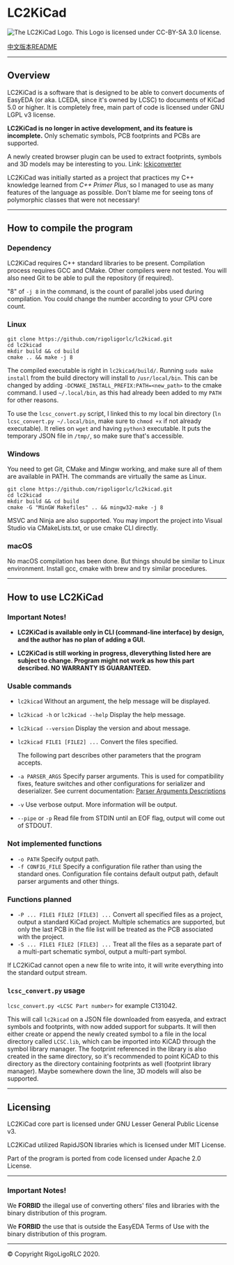 # LC2KiCad

![The LC2KiCad Logo. This Logo is licensed under CC-BY-SA 3.0 license.](./docs/lc2kicad_header_picture.png)

[中文版本README](./docs/README.zh_CN.md)

---

## Overview

LC2KiCad is a software that is designed to be able to convert documents of EasyEDA (or aka. LCEDA, since it's owned by LCSC) to documents of KiCad 5.0 or higher. It is completely free, main part of code is licensed under GNU LGPL v3 license.

**LC2KiCad is no longer in active development, and its feature is incomplete.** Only schematic symbols, PCB footprints and PCBs are supported.

A newly created browser plugin can be used to extract footprints, symbols and 3D models may be interesting to you. Link: [lckiconverter](https://github.com/xtoolbox/lckiconverter)

LC2KiCad was initially started as a project that practices my C++ knowledge learned from *C++ Primer Plus*, so I managed to use as many features of the language as possible. Don't blame me for seeing tons of polymorphic classes that were not necessary!

---

## How to compile the program

### Dependency

LC2KiCad requires C++ standard libraries to be present. Compilation process requires GCC and CMake. Other compilers were not tested. You will also need Git to be able to pull the repository (if required).

"8" of `-j 8` in the command, is the count of parallel jobs used during compilation. You could change the number according to your CPU core count.
### Linux

```shell
git clone https://github.com/rigoligorlc/lc2kicad.git
cd lc2kicad
mkdir build && cd build
cmake .. && make -j 8
```

The compiled executable is right in `lc2kicad/build/`.
Running `sudo make install` from the build directory will install to `/usr/local/bin`. This can be changed by adding `-DCMAKE_INSTALL_PREFIX:PATH=<new_path>` to the cmake command. I used `~/.local/bin`, as this had already been added to my `PATH` for other reasons.

To use the `lcsc_convert.py` script, I linked this to my local bin directory (`ln lcsc_convert.py ~/.local/bin`, make sure to `chmod +x` if not already executable). 
It relies on `wget` and having `python3` executable. It puts the temporary JSON file in `/tmp/`, so make sure that's accessible.

### Windows

You need to get Git, CMake and Mingw working, and make sure all of them are available in PATH. The commands are virtually the same as Linux.

```
git clone https://github.com/rigoligorlc/lc2kicad.git
cd lc2kicad
mkdir build && cd build
cmake -G "MinGW Makefiles" .. && mingw32-make -j 8 
```

MSVC and Ninja are also supported. You may import the project into Visual Studio via CMakeLists.txt, or use cmake CLI directly.
### macOS

No macOS compilation has been done. But things should be similar to Linux environment. Install gcc, cmake with brew and try similar procedures.

---

## How to use LC2KiCad

### Important Notes!

- **LC2KiCad is available only in CLI (command-line interface) by design, and the author has no plan of adding a GUI.**

- **LC2KiCad is still working in progress, dleverything listed here are subject to change. Program might not work as how this part described. NO WARRANTY IS GUARANTEED.**


### Usable commands
- `lc2kicad`  Without an argument, the help message will be displayed.

- `lc2kicad -h` or `lc2kicad --help` Display the help message.

- `lc2kicad --version` Display the version and about message.

- `lc2kicad FILE1 [FILE2] ...` Convert the files specified.

  The following part describes other parameters that the program accepts.

- `-a PARSER_ARGS` Specify parser arguments. This is used for compatibility fixes, feature switches and other configurations for serializer and deserializer. See current documentation: [Parser Arguments Descriptions](docs/parser_arguments.md)
- `-v` Use verbose output. More information will be output.
- `--pipe` or `-p` Read file from STDIN until an EOF flag, output will come out of STDOUT.

### Not implemented functions
- `-o PATH` Specify output path.
- `-f CONFIG_FILE` Specify a configuration file rather than using the standard ones. Configuration file contains default output path, default parser arguments and other things.

### Functions planned
- `-P ... FILE1 FILE2 [FILE3] ...` Convert all specified files as a project, output a standard KiCad project. Multiple schematics are supported, but only the last PCB in the file list will be treated as the PCB associated with the project.
- `-S ... FILE1 FILE2 [FILE3] ...` Treat all the files as a separate part of a multi-part schematic symbol, output a multi-part symbol.


If LC2KiCad cannot open a new file to write into, it will write everything into the standard output stream.

### `lcsc_convert.py` usage
`lcsc_convert.py <LCSC Part number>` for example C131042.

This will call `lc2kicad` on a JSON file downloaded from easyeda, and extract symbols and footprints, with now added support for subparts. It will then either create or append the newly created symbol to a file in the local directory called `LCSC.lib`, which can be imported into KiCAD through the symbol library manager. The footprint referenced in the library is also created in the same directory, so it's recommended to point KiCAD to this directory as the directory containing footprints as well (footprint library manager). Maybe somewhere down the line, 3D models will also be supported.

---

## Licensing

LC2KiCad core part is licensed under GNU Lesser General Public License v3.

LC2KiCad utilized RapidJSON libraries which is licensed under MIT License.

Part of the program is ported from code licensed under Apache 2.0 License.

---

### Important Notes!

We **FORBID** the illegal use of converting others' files and libraries with the binary distribution of this program.

We **FORBID** the use that is outside the EasyEDA Terms of Use with the binary distribution of this program.

---

© Copyright RigoLigoRLC 2020.
